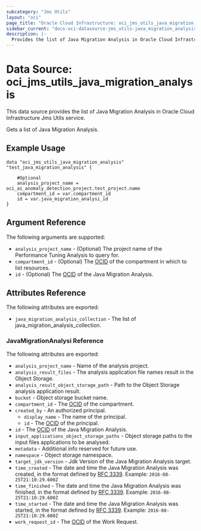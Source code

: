 ```yaml
---
subcategory: "Jms Utils"
layout: "oci"
page_title: "Oracle Cloud Infrastructure: oci_jms_utils_java_migration_analysis"
sidebar_current: "docs-oci-datasource-jms_utils-java_migration_analysis"
description: |-
  Provides the list of Java Migration Analysis in Oracle Cloud Infrastructure Jms Utils service
---
```


# Data Source: oci_jms_utils_java_migration_analysis
This data source provides the list of Java Migration Analysis in Oracle Cloud Infrastructure Jms Utils service.

Gets a list of Java Migration Analysis.


## Example Usage

```hcl
data "oci_jms_utils_java_migration_analysis" "test_java_migration_analysis" {

	#Optional
	analysis_project_name = oci_ai_anomaly_detection_project.test_project.name
	compartment_id = var.compartment_id
	id = var.java_migration_analysi_id
}
```

## Argument Reference

The following arguments are supported:

* `analysis_project_name` - (Optional) The project name of the Performance Tuning Analysis to query for.
* `compartment_id` - (Optional) The [OCID](https://docs.cloud.oracle.com/iaas/Content/General/Concepts/identifiers.htm) of the compartment in which to list resources.
* `id` - (Optional) The [OCID](https://docs.cloud.oracle.com/iaas/Content/General/Concepts/identifiers.htm) of the Java Migration Analysis.


## Attributes Reference

The following attributes are exported:

* `java_migration_analysis_collection` - The list of java_migration_analysis_collection.

### JavaMigrationAnalysi Reference

The following attributes are exported:

* `analysis_project_name` - Name of the analysis project.
* `analysis_result_files` - The analysis application file names result in the Object Storage.
* `analysis_result_object_storage_path` - Path to the Object Storage analysis application result.
* `bucket` - Object storage bucket name.
* `compartment_id` - The [OCID](https://docs.cloud.oracle.com/iaas/Content/General/Concepts/identifiers.htm) of the compartment.
* `created_by` - An authorized principal.
	* `display_name` - The name of the principal.
	* `id` - The [OCID](https://docs.cloud.oracle.com/iaas/Content/General/Concepts/identifiers.htm) of the principal.
* `id` - The [OCID](https://docs.cloud.oracle.com/iaas/Content/General/Concepts/identifiers.htm) of the Java Migration Analysis.
* `input_applications_object_storage_paths` - Object storage paths to the input files applications to be analysed.
* `metadata` - Additional info reserved for future use.
* `namespace` - Object storage namespace.
* `target_jdk_version` - Jdk Version of the Java Migration Analysis target.
* `time_created` - The date and time the Java Migration Analysis was created, in the format defined by [RFC 3339](https://tools.ietf.org/html/rfc3339).  Example: `2016-08-25T21:10:29.600Z` 
* `time_finished` - The date and time the Java Migration Analysis was finished, in the format defined by [RFC 3339](https://tools.ietf.org/html/rfc3339).  Example: `2016-08-25T21:10:29.600Z` 
* `time_started` - The date and time the Java Migration Analysis was started, in the format defined by [RFC 3339](https://tools.ietf.org/html/rfc3339).  Example: `2016-08-25T21:10:29.600Z` 
* `work_request_id` - The [OCID](https://docs.cloud.oracle.com/iaas/Content/General/Concepts/identifiers.htm) of the Work Request.

